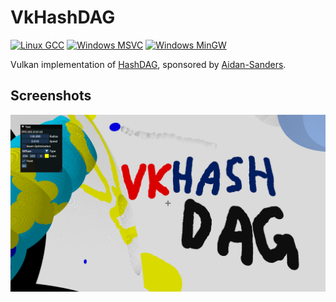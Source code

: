 # VkHashDAG

[![Linux GCC](https://github.com/AdamYuan/VkHashDAG/actions/workflows/linux.yml/badge.svg)](https://github.com/AdamYuan/VkHashDAG/actions/workflows/linux.yml)
[![Windows MSVC](https://github.com/AdamYuan/VkHashDAG/actions/workflows/windows-msvc.yml/badge.svg)](https://github.com/AdamYuan/VkHashDAG/actions/workflows/windows-msvc.yml)
[![Windows MinGW](https://github.com/AdamYuan/VkHashDAG/actions/workflows/windows-mingw.yml/badge.svg)](https://github.com/AdamYuan/VkHashDAG/actions/workflows/windows-mingw.yml)

Vulkan implementation of [HashDAG](https://github.com/Phyronnaz/HashDAG), sponsored
by [Aidan-Sanders](https://github.com/Aidan-Sanders).

## Screenshots
![](https://raw.githubusercontent.com/AdamYuan/VkHashDAG/master/screenshot/0.png)
